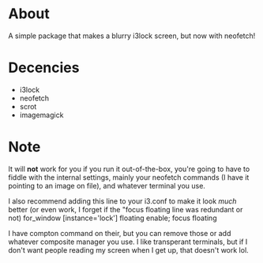 # About

A simple package that makes a blurry i3lock screen, but now with neofetch!

# Decencies

* i3lock
* neofetch
* scrot
* imagemagick

# Note

It will **not** work for you if you run it out-of-the-box, you're going to
have to fiddle with the internal settings, mainly your neofetch commands (I
have it pointing to an image on file), and whatever terminal you use.

I also recommend adding this line to your i3.conf to make it look *much* better
(or even work, I forget if the "focus floating line was redundant or not)
    for_window [instance='lock'] floating enable; focus floating

I have compton command on their, but you can remove those or add whatever
composite manager you use. I like transperant terminals, but if I don't
want people reading my screen when I get up, that doesn't work lol.
